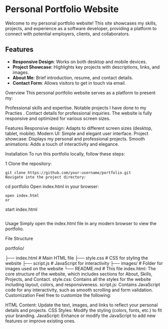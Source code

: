 # Personal Portfolio Website

Welcome to my personal portfolio website! This site showcases my skills, projects, and experience as a software developer, providing a platform to connect with potential employers, clients, and collaborators.

## Features

- **Responsive Design**: Works on both desktop and mobile devices.
- **Project Showcase**: Highlights key projects with descriptions, links, and images.
- **About Me**: Brief introduction, resume, and contact details.
- **Contact Form**: Allows visitors to get in touch via email.

Overview
This personal portfolio website serves as a platform to present my:

Professional skills and expertise.
Notable projects I have done to my Practies .
Contact details for professional inquiries.
The website is fully responsive and optimized for various screen sizes.

Features
Responsive design: Adapts to different screen sizes (desktop, tablet, mobile).
Modern UI: Simple and elegant user interface.
Project showcase: Displays my personal and professional projects.
Smooth animations: Adds a touch of interactivity and elegance.




Installation
To run this portfolio locally, follow these steps:

1 Clone the repository:
```
git clone https://github.com/your-username/portfolio.git
Navigate into the project directory:

```
cd portfolio
Open index.html in your browser:
```
open index.html
or
```
start index.html
```

```
Usage
Simply open the index.html file in any modern browser to view the portfolio.

File Structure

portfolio/ <br>

├── index.html          # Main HTML file
├── style.css           # CSS for styling the website
├── script.js           # JavaScript for interactivity
├── images/             # Folder for images used on the website
└── README.md           # This file
index.html: The core structure of the website, which includes sections for About, Skills, Projects, and Contact.
style.css: Contains all the styles for the website including layout, colors, and responsiveness.
script.js: Contains JavaScript code for any interactivity, such as smooth scrolling and form validation.
Customization
Feel free to customize the following:

HTML Content: Update the text, images, and links to reflect your personal details and projects.
CSS Styles: Modify the styling (colors, fonts, etc.) to fit your branding.
JavaScript: Enhance or modify the JavaScript to add new features or improve existing ones.











